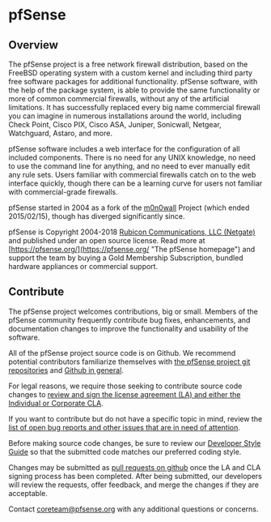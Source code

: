 # pfSense

## Overview

The pfSense project is a free network firewall distribution, based on the FreeBSD operating system with a custom kernel and including third party free software packages for additional functionality. pfSense software, with the help of the package system, is able to provide the same functionality or more of common commercial firewalls, without any of the artificial limitations. It has successfully replaced every big name commercial firewall you can imagine in numerous installations around the world, including Check Point, Cisco PIX, Cisco ASA, Juniper, Sonicwall, Netgear, Watchguard, Astaro, and more.

pfSense software includes a web interface for the configuration of all included components. There is no need for any UNIX knowledge, no need to use the command line for anything, and no need to ever manually edit any rule sets. Users familiar with commercial firewalls catch on to the web interface quickly, though there can be a learning curve for users not familiar with commercial-grade firewalls.

pfSense started in 2004 as a fork of the [m0n0wall](http://m0n0.ch/wall/index.php "m0n0wall project homepage") Project (which ended 2015/02/15), though has diverged significantly since.

pfSense is Copyright 2004-2018 [Rubicon Communications, LLC (Netgate)](https://pfsense.org/license "License Information") and published under an open source license.
Read more at [https://pfsense.org/](https://pfsense.org/ "The pfSense homepage") and support the team by buying a Gold Membership Subscription, bundled hardware appliances or commercial support.

## Contribute

The pfSense project welcomes contributions, big or small. Members of the pfSense community frequently contribute bug fixes, enhancements, and documentation changes to improve the functionality and usability of the software.

All of the pfSense project source code is on Github. We recommend potential contributors familiarize themselves with [the pfSense project git repositories](https://github.com/pfsense) and [Github in general](https://help.github.com).

For legal reasons, we require those seeking to contribute source code changes to [review and sign the license agreement (LA) and either the Individual or Corporate CLA](https://doc.pfsense.org/index.php/Contributor_License_Agreement_for_Developers).

If you want to contribute but do not have a specific topic in mind, review the [list of open bug reports and other issues that are in need of attention](https://redmine.pfsense.org/projects/pfsense/issues).

Before making source code changes, be sure to review our [Developer Style Guide](https://doc.pfsense.org/index.php/Developer_Style_Guide) so that the submitted code matches our preferred coding style.

Changes may be submitted as [pull requests on github](https://help.github.com/articles/using-pull-requests/) once the LA and CLA signing process has been completed. After being submitted, our developers will review the requests, offer feedback, and merge the changes if they are acceptable.

Contact [coreteam@pfsense.org](mailto:coreteam@pfsense.org "Mail to coreteam@pfsense.org") with any additional questions or concerns.
